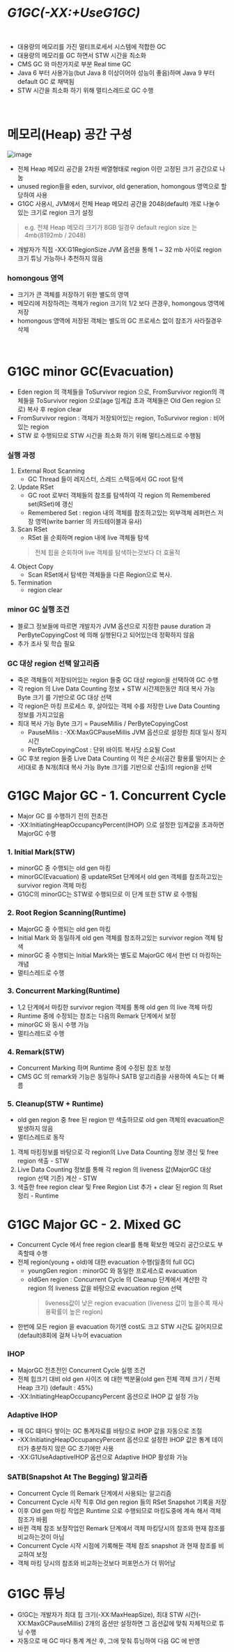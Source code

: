 # ***G1GC(-XX:+UseG1GC)***
<br>

* 대용량의 메모리를 가진 멀티프로세서 시스템에 적합한 GC
* 대용량의 메모리를 GC 하면서 STW 시간을 최소화
* CMS GC 와 마찬가지로 부분 Real time GC
* Java 6 부터 사용가능(but Java 8 이상이어야 성능이 좋음)하며 Java 9 부터 default GC 로 채택됨
* STW 시간을 최소화 하기 위해 멀티스레드로 GC 수행

<br>

# 메모리(Heap) 공간 구성
![image](https://user-images.githubusercontent.com/48702893/85925930-a17c2000-b8d6-11ea-8210-8147f8bb93d4.png)
* 전체 Heap 메모리 공간을 2차원 배열형태로 region 이란 고정된 크기 공간으로 나눔
* unused region들을 eden, survivor, old generation, homongous 영역으로 할당하여 사용
* G1GC 사용시, JVM에서 전체 Heap 메모리 공간을 2048(default) 개로 나눌수 있는 크기로 region 크기 설정
> e.g. 전체 Heap 메모리 크기가 8GB 일경우 default region size 는 4mb(8192mb / 2048)
* 개발자가 직접 -XX:G1RegionSize JVM 옵션을 통해 1 ~ 32 mb 사이로 region 크기 튜닝 가능하나 추천하지 않음

### homongous 영역
* 크기가 큰 객체를 저장하기 위한 별도의 영역
* 메모리에 저장하려는 객체가 region 크기의 1/2 보다 큰경우, homongous 영역에 저장
* homongous 영역에 저장된 객체는 별도의 GC 프로세스 없이 참조가 사라질경우 삭제

<br>

# G1GC minor GC(Evacuation)
* Eden region 의 객체들을 ToSurvivor region 으로, FromSurvivor region의 객체들을 ToSurvivor region 으로(age 임계갑 초과 객체들은 Old Gen region 으로) 복사 후 region clear
* FromSurvivor region : 객체가 저장되어있는 region, ToSurvivor region : 비어있는 region
* STW 로 수행되므로 STW 시간을 최소화 하기 위해 멀티스레드로 수행됨

### 실행 과정
1. External Root Scanning
   * GC Thread 들이 레지스터, 스레드 스택등에서 GC root 탐색
2. Update RSet
   * GC root 로부터 객체들의 참조를 탐색하여 각 region 의 Remembered set(RSet)에 갱신
   * Remembered Set : region 내의 객체를 참조하고있는 외부객체 레퍼런스 저장 영역(write barrier 의 카드테이블과 유사)
3. Scan RSet
   * RSet 을 순회하며 region 내에 live 객체들 탐색
   > 전체 힙을 순회하며 live 객체를 탐색하는것보다 더 효율적
4. Object Copy
   * Scan RSet에서 탐색한 객체들을 다른 Region으로 복사. 
5. Termination
   * region clear

### minor GC 실행 조건 
* 블로그 정보들에 따르면 개발자가 JVM 옵션으로 지정한 pause duration 과 PerByteCopyingCost 에 의해 실행된다고 되어있는데 정확하지 않음
* 추가 조사 및 학습 필요

### GC 대상 region 선택 알고리즘
* 죽은 객체들이 저장되어있는 region 들중 GC 대상 region을 선택하여 GC 수행
* 각 region 의 Live Data Counting 정보 + STW 시간제한동안 최대 복사 가능 Byte 크기 를 기반으로 GC 대상 선택
* 각 region은 마킹 프로세스 후, 살아있는 객체 수를 저장한 Live Data Counting 정보를 가지고있음
* 최대 복사 가능 Byte 크기 = PauseMillis / PerByteCopyingCost
   * PauseMilis : -XX:MaxGCPauseMillis JVM 옵션으로 설정한 최대 일시 정지 시간
   * PerByteCopyingCost : 단위 바이트 복사당 소요될 Cost
* GC 후보 region 들중 Live Data Counting 이 적은 순서(공간 활용률 떨어지는 순서)대로 총 N개(최대 복사 가능 Byte 크기를 기반으로 산출)의 region을 선택

# G1GC Major GC - 1. Concurrent Cycle
* Major GC 를 수행하기 전의 전초전
* -XX:InitiatingHeapOccupancyPercent(IHOP) 으로 설정한 임계값을 초과하면 MajorGC 수행

### 1. Initial Mark(STW)
* minorGC 중 수행되는 old gen 마킹
* minorGC(Evacuation) 중 updateRSet 단계에서 old gen 객체를 참조하고있는 survivor region 객체 마킹
* G1GC의 minorGC는 STW로 수행되므로 이 단계 또한 STW 로 수행됨

### 2. Root Region Scanning(Runtime)
* MajorGC 중 수행되는 old gen 마킹
* Initial Mark 와 동일하게 old gen 객체를 참조하고있는 survivor region 객체 탐색
* minorGC 중 수행되는 Initial Mark와는 별도로 MajorGC 에서 한번 더 마킹하는 개념
* 멀티스레드로 수행

### 3. Concurrent Marking(Runtime)
* 1,2 단계에서 마킹한 survivor region 객체를 통해 old gen 의 live 객체 마킹
* Runtime 중에 수정되는 참조는 다음의 Remark 단계에서 보정
* minorGC 와 동시 수행 가능
* 멀티스레드로 수행

### 4. Remark(STW)
* Concurrent Marking 하며 Runtime 중에 수정된 참조 보정
* CMS GC 의 remark와 기능은 동일하나 SATB 알고리즘을 사용하여 속도는 더 빠름

### 5. Cleanup(STW + Runtime)
* old gen region 중 free 된 region 만 색출하므로 old gen 객체의 evacuation은 발생하지 않음
* 멀티스레드로 동작
1. 객체 마킹정보를 바탕으로 각 region의 Live Data Counting 정보 갱신 및 free region 색출 - STW
2. Live Data Counting 정보를 통해 각 region 의 liveness 값(MajorGC 대상 region 선택 기준) 계산 - STW
3. 색출한 free region clear 및 Free Region List 추가 + clear 된 region 의 Rset 정리 - Runtime

# G1GC Major GC - 2. Mixed GC
* Concurrent Cycle 에서 free region clear를 통해 확보한 메모리 공간으로도 부족할때 수행
* 전체 region(young + old)에 대한 evacuation 수행(일종의 full GC)
    * youngGen region : minorGC 와 동일한 프로세스로 evacuation
    * oldGen region : Concurrent Cycle 의 Cleanup 단계에서 계산한 각 region 의 liveness 값을 바탕으로 evacuation region 선택
       > liveness값이 낮은 region evacuation (liveness 값이 높을수록 재사용확률이 높은 region) 
* 한번에 모든 region 을 evacuation 하기엔 cost도 크고 STW 시간도 길어지므로 (default)8회에 걸쳐 나누어 evacuation

### IHOP
* MajorGC 전초전인 Concurrent Cycle 실행 조건
* 전체 힙크기 대비 old gen 사이즈 에 대한 백분율(old gen 전체 객체 크기 / 전체 Heap 크기) (default : 45%)
* -XX:InitiatingHeapOccupancyPercent 옵션으로 IHOP 값 설정 가능

### Adaptive IHOP 
* 매 GC 떄마다 쌓이는 GC 통계자료를 바탕으로 IHOP 값을 자동으로 조절
* -XX:InitiatingHeapOccupancyPercent 옵션으로 설정한 IHOP 값은 통계 데이터가 충분하지 않은 GC 초기에만 사용
* -XX:G1UseAdaptiveIHOP 옵션으로 Adaptive IHOP 활성화 가능

### SATB(Snapshot At The Begging) 알고리즘
* Concurrent Cycle 의 Remark 단계에서 사용되는 알고리즘
* Concurrent Cycle 시작 직후 Old gen region 들의 RSet Snapshot 기록을 저장
* 이후 Old gen 마킹 작업은 Runtime 으로 수행되므로 마킹도중에 계속 해서 객체 참조가 바뀜
* 바뀐 객체 참조 보정작업인 Remark 단계에서 객체 마킹당시의 참조와 현재 참조를 비교하는것이 아님 
* Concurrent Cycle 시작 시점에 기록해둔 객체 참조 snapshot 과 현재 참조를 비교하여 보정
* 객체 마킹 당시의 참조와 비교하는것보다 퍼포먼스가 더 뛰어남

# G1GC 튜닝
* G!GC는 개발자가 최대 힙 크기(-XX:MaxHeapSize), 최대 STW 시간(-XX:MaxGCPauseMillis) 2개의 옵션만 설정하면 그 옵션값에 맞춰 자체적으로 튜닝 수행
* 자동으로 매 GC 마다 통계 계산 후, 그에 맞춰 튜닝하여 다음 GC 에 반영